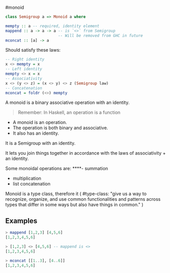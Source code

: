 #monoid 

```haskell
class Semigroup a => Monoid a where

mempty :: a -- required, identity element
mappend :: a -> a -> a -- is `<>` from Semigroup
                       -- Will be removed from GHC in future
mconcat :: [a] -> a
```

Should satisfy these laws:
```haskell
-- Right identity
x <> mempty = x
-- Left identity
mempty <> x = x
-- Associativity
x <> (y <> z) = (x <> y) <> z (Semigroup law)
-- Concatenation
mconcat = foldr (<>) mempty
```



A monoid is a binary associative operation with an identity.

> Remember: In Haskell, an operation is a function

- A monoid is an operation.
- The operation is both binary and associative.
- It also has an identity.

It is a Semigroup with an identity.

It lets you join things together in accordance with the laws of associativity + an identity.

Some monoidal operations are:
****- summation 
- multiplication 
- list concatenation

Monoid is a type class, therefore it ( #type-class:  "give us a way to recognize, organize, and use common functionalities and patterns across types that differ in some ways but also have things in common." )

## Examples

```haskell
> mappend [1,2,3] [4,5,6]
[1,2,3,4,5,6]

> [1,2,3] <> [4,5,6] -- mappend is <>
[1,2,3,4,5,6]

> mconcat [[1..3], [4..6]]
[1,2,3,4,5,6]
```

